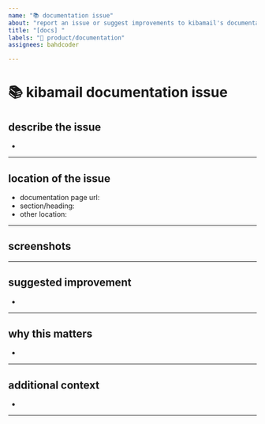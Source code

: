 ```yaml
---
name: "📚 documentation issue"
about: "report an issue or suggest improvements to kibamail's documentation"
title: "[docs] "
labels: "📘 product/documentation"
assignees: bahdcoder

---
```


# **📚 kibamail documentation issue**

## **describe the issue**
<!-- a clear and concise description of what's wrong or missing in the documentation. -->

*

---

## **location of the issue**
<!-- where exactly is the documentation issue located? -->

* documentation page url: <!-- e.g., https://kibamail.com/docs/getting-started -->
* section/heading: <!-- e.g., "setting up dkim authentication" -->
* other location: <!-- e.g., readme.md, in-app help text, etc. -->

---

## **screenshots**
<!-- highly recommended: please add screenshots highlighting the issue in the documentation.
     this visual evidence helps us locate and fix the problem faster. -->

<!-- drag and drop images here -->

---

## **suggested improvement**
<!-- please describe how you think the documentation should be corrected or improved. -->

*

---

## **why this matters**
<!-- help us understand the impact of this documentation issue. was it confusing? misleading? missing critical information? -->

*

---

## **additional context**
<!-- any other information that might be helpful, such as browser used, device type, etc. -->

*

---

<!-- before submitting, please search existing issues to avoid duplicates.
     for documentation feedback, you can also contact our team at engineering@kibamail.com -->